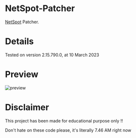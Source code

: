 # NetSpot-Patcher
[NetSpot](https://www.netspotapp.com/) Patcher.

# Details
Tested on version 2.15.790.0, at 10 March 2023

# Preview
![preview](preview.gif)

# Disclaimer
This project has been made for educational purpose only !!

Don't hate on these code please, it's literally 7.46 AM right now
